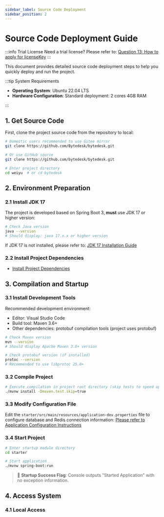 ```yaml
---
sidebar_label: Source Code Deployment
sidebar_position: 2
---
```


# Source Code Deployment Guide

:::info Trial License
Need a trial license? Please refer to: [Question 13: How to apply for licenseKey](/docs/faq#question-13-how-to-apply-for-licensekey)
:::

This document provides detailed source code deployment steps to help you quickly deploy and run the project.

:::tip System Requirements

- **Operating System**: Ubuntu 22.04 LTS
- **Hardware Configuration**: Standard deployment: 2 cores 4GB RAM

:::

## 1. Get Source Code

First, clone the project source code from the repository to local:

```bash
# Domestic users recommended to use Gitee mirror
git clone https://github.com/Bytedesk/bytedesk.git

# Or use GitHub source
git clone https://github.com/bytedesk/bytedesk.git

# Enter project directory
cd weiyu  # or cd bytedesk
```

## 2. Environment Preparation

### 2.1 Install JDK 17

The project is developed based on Spring Boot 3, **must** use JDK 17 or higher version:

```bash
# Check Java version
java --version
# Should display: java 17.x.x or higher version
```

If JDK 17 is not installed, please refer to: [JDK 17 Installation Guide](./depend/jdk)

### 2.2 Install Project Dependencies

- [Install Project Dependencies](./jar.md#12-install-project-dependencies)

## 3. Compilation and Startup

### 3.1 Install Development Tools

Recommended development environment:

- Editor: Visual Studio Code
- Build tool: Maven 3.6+
- Other dependencies: protobuf compilation tools (project uses protobuf)

```bash
# Check Maven version
mvn --version
# Should display Apache Maven 3.6+ version

# Check protobuf version (if installed)
protoc --version
# Recommended to use libprotoc 25.0+
```

### 3.2 Compile Project

```bash
# Execute compilation in project root directory (skip tests to speed up)
./mvnw install -Dmaven.test.skip=true
```

### 3.3 Modify Configuration File

Edit the `starter/src/main/resources/application-dev.properties` file to configure database and Redis connection information: [Please refer to Application Configuration Instructions](./config.md)

### 3.4 Start Project

```bash
# Enter startup module directory
cd starter

# Start application
./mvnw spring-boot:run
```

> 🚀 **Startup Success Flag**: Console outputs "Started Application" with no exception information.

## 4. Access System

### 4.1 Local Access
